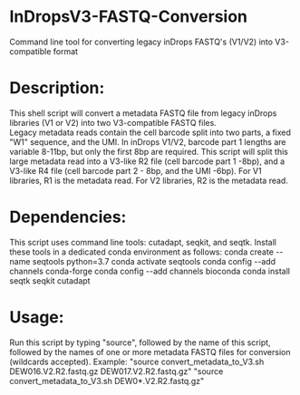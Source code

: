 # InDropsV3-FASTQ-Conversion
Command line tool for converting legacy inDrops FASTQ's (V1/V2) into V3-compatible format 

# Description:
This shell script will convert a metadata FASTQ file from legacy inDrops libraries (V1 or V2) into two V3-compatible FASTQ files.  
Legacy metadata reads contain the cell barcode split into two parts, a fixed "W1" sequence, and the UMI. In inDrops V1/V2, barcode part 1 lengths are variable 8-11bp, 
but only the first 8bp are required.
This script will split this large metadata read into a V3-like R2 file (cell barcode part 1 -8bp), and a V3-like R4 file (cell barcode part 2 - 8bp, and the UMI -6bp).
For V1 libraries, R1 is the metadata read. For V2 libraries, R2 is the metadata read.
 
# Dependencies:
This script uses command line tools: cutadapt, seqkit, and seqtk. Install these tools in a dedicated conda environment as follows:
conda create --name seqtools python=3.7
conda activate seqtools
conda config --add channels conda-forge
conda config --add channels bioconda
conda install seqtk seqkit cutadapt

# Usage:
Run this script by typing "source", followed by the name of this script, followed by the names of one or more metadata FASTQ files for conversion (wildcards accepted).
Example: 
"source convert_metadata_to_V3.sh DEW016.V2.R2.fastq.gz DEW017.V2.R2.fastq.gz"
"source convert_metadata_to_V3.sh DEW0*.V2.R2.fastq.gz"
